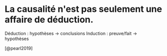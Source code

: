 # La causalité n'est pas seulement une affaire de déduction.

Déduction : hypothèses → conclusions 
Induction : preuve/fait → hypothèses

[@pearl2019]